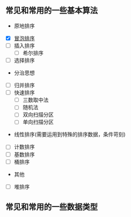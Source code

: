 ## 常见和常用的一些基本算法
- 原地排序
- [x] [冒泡排序](demo/Bubbling.java)
- [ ] 插入排序
    - [ ] 希尔排序
- [ ] 选择排序
- 分治思想
- [ ] 归并排序
- [ ] 快速排序
    - [ ] 三数取中法
    - [ ] 随机法
    - [ ] 双向扫描分区
    - [ ] 单向扫描分区
-  线性排序\(需要运用到特殊的排序数据，条件苛刻\)
- [ ] 计数排序
- [ ] 基数排序
- [ ] 桶排序
- 其他
- [ ] 堆排序
## 常见和常用的一些数据类型  


